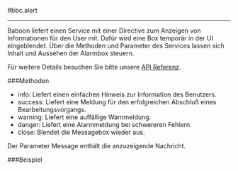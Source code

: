#bbc.alert

- - -

Baboon liefert einen Service mit einer Directive zum Anzeigen von Informationen für den User mit. Dafür wird eine Box temporär in der UI eingeblendet. Über die Methoden und Parameter des Services lassen sich Inhalt und Aussehen der Alarmbox steuern.

Für weitere Details besuchen Sie bitte unsere <a href="/doc#/api/bbc.alert.directive:bbcAlert" target="_self">API Referenz</a>.

###Methoden

 * info: Liefert einen einfachen Hinweis zur Information des Benutzers.
 * success: Liefert eine Meldung für den erfolgreichen Abschluß eines Bearbeitungsvorgangs.
 * warning: Liefert eine auffällige Warnmeldung.
 * danger: Liefert eine Alarmmeldung bei schwereren Fehlern.
 * close: Blendet die Messagebox wieder aus.

Der Parameter Message enthält die anzuzeigende Nachricht.

###Beispiel